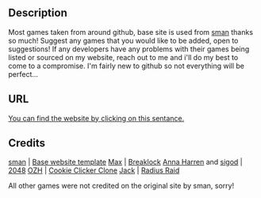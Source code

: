 ## Description

Most games taken from around github, base site is used from [sman](https://github.com/smaniscool) thanks so much! Suggest any games that you would like to be added, open to suggestions! If any developers have any problems with their games being listed or sourced on my website, reach out to me and i'll do my best to come to a compromise. I'm fairly new to github so not everything will be perfect...

## URL

[You can find the website by clicking on this sentance.](https://fire-9999.github.io/suspicious)

## Credits

[sman](https://github.com/smaniscool) | [Base website template](https://smaniscool.github.io)
[Max](https://github.com/maxwellito) | [Breaklock](https://maxwellito.github.io/breaklock/)
[Anna Harren](https://github.com/iirelu/) and [sigod](https://github.com/sigod) | [2048](http://gabrielecirulli.github.io/2048/)
[OZH](https://github.com/ozh) | [Cookie Clicker Clone](https://ozh.github.io/cookieclicker)
[Jack](http://jackrugile.com/) | [Radius Raid](https://github.com/jackrugile/radius-raid-js13k)

All other games were not credited on the original site by sman, sorry!
